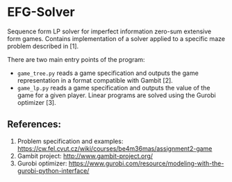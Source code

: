 # EFG-Solver

Sequence form LP solver for imperfect information zero-sum extensive form games. 
Contains implementation of a solver applied to a specific maze problem described in [1].

There are two main entry points of the program:
* `game_tree.py` reads a game specification and outputs the game representation in a format compatible with Gambit [2].
* `game_lp.py` reads a game specification and outputs the value of the game for a given player. Linear programs are solved using the Gurobi optimizer [3].

## References:
1. Problem specification and examples: https://cw.fel.cvut.cz/wiki/courses/be4m36mas/assignment2-game
2. Gambit project: http://www.gambit-project.org/
3. Gurobi optimizer: https://www.gurobi.com/resource/modeling-with-the-gurobi-python-interface/
